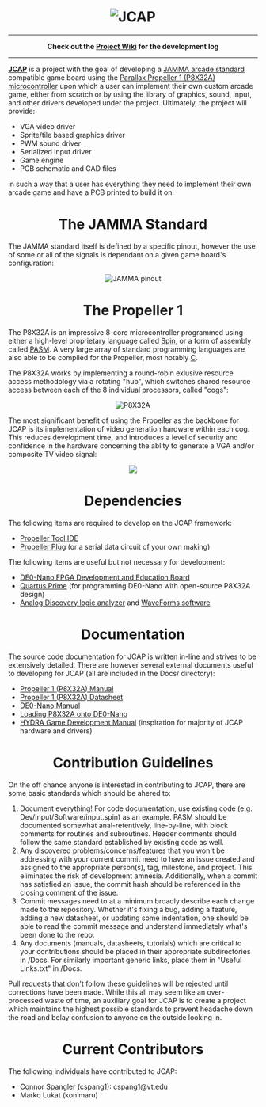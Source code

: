 <h1 align="center"><img src="http://i.imgur.com/zlPQGJ4.jpg" alt="JCAP" align="center"></h1>

<hr>

<p align="center"><b>Check out the <a href="https://github.com/cspang1/JCAP/wiki">Project Wiki</a> for the development log</b></p> 

<hr>

<p><b><u>JCAP</u></b> is a project with the goal of developing a <a href="https://www.jammaboards.com/jcenter_jammaFAQ.html">JAMMA arcade standard</a> compatible game board using the <a href="https://www.parallax.com/product/p8x32a-q44">Parallax Propeller 1 (P8X32A) microcontroller</a> upon which a user can implement their own custom arcade game, either from scratch or by using the library of graphics, sound, input, and other drivers developed under the project. Ultimately, the project will provide:</p>

<ul>
  <li>VGA video driver</li>
  <li>Sprite/tile based graphics driver</li>
  <li>PWM sound driver</li>
  <li>Serialized input driver</li>
  <li>Game engine</li>
  <li>PCB schematic and CAD files</li>
</ul>

<p>in such a way that a user has everything they need to implement their own arcade game and have a PCB printed to build it on.</p>

<h1 align="center">The JAMMA Standard</h1>

<p>The JAMMA standard itself is defined by a specific pinout, however the use of some or all of the signals is dependant on a given game board's configuration:</p>

<p align="center"><img src="http://www.coinplaysa.com/images/Gamma.jpg" alt="JAMMA pinout" align="center"></p>

<h1 align="center">The Propeller 1</h1>

<p>The P8X32A is an impressive 8-core microcontroller programmed using either a high-level proprietary language called <a href="http://learn.parallax.com/projects/propeller-spin-language">Spin</a>, or a form of assembly called <a href="https://lamestation.atlassian.net/wiki/display/PASM/Propeller+Assembly+Manual+Home">PASM</a>. A very large array of standard programming languages are also able to be compiled for the Propeller, most notably <a href="http://learn.parallax.com/tutorials/propeller-c">C</a>.</p>

<p>The P8X32A works by implementing a round-robin exlusive resource access methodology via a rotating "hub", which switches shared resource access between each of the 8 individual processors, called "cogs":</p>

<p align="center"><img src="http://demin.ws/blog/english/2012/11/22/personal-mini-computer-on-parallax-propeller/propeller-block-large.jpg" alt="P8X32A" align="center"></p>

<p>The most significant benefit of using the Propeller as the backbone for JCAP is its implementation of video generation hardware within each cog. This reduces development time, and introduces a level of security and confidence in the hardware concerning the ablity to generate a VGA and/or composite TV video signal:</p>

<p align="center"><img src="https://i.stack.imgur.com/MErlN.jpg" align="center"></p>

<h1 align="center">Dependencies</h1>
<p>The following items are required to develop on the JCAP framework:</p>

<ul>
  <li><a href="https://www.parallax.com/downloads/propeller-tool-software-windows">Propeller Tool IDE</a></li>
  <li><a href="https://www.parallax.com/product/32201">Propeller Plug</a> (or a serial data circuit of your own making)</li>
</ul>

<p>The following items are useful but not necessary for development:</p>

<ul>
  <li><a href="http://www.terasic.com.tw/cgi-bin/page/archive.pl?Language=English&No=593">DE0-Nano FPGA Development and Education Board</a></li>
  <li><a href="https://www.altera.com/downloads/download-center.html">Quartus Prime</a> (for programming DE0-Nano with open-source P8X32A design)</li>
  <li><a href="http://store.digilentinc.com/analog-discovery-100msps-usb-oscilloscope-logic-analyzer-limited-time/">Analog Discovery logic analyzer</a> and <a href="http://store.digilentinc.com/waveforms-2015-download-only/">WaveForms software</a></li>
</ul>

<h1 align="center">Documentation</h1>
<p>The source code documentation for JCAP is written in-line and strives to be extensively detailed. There are however several external documents useful to developing for JCAP (all are included in the Docs/ directory):</p>

<ul>
  <li><a href="https://www.parallax.com/sites/default/files/downloads/P8X32A-Web-PropellerManual-v1.2.pdf">Propeller 1 (P8X32A) Manual</a></li>
  <li><a href="https://cdn.sparkfun.com/datasheets/Dev/Propeller/Propeller-P8X32A-Datasheet-v1.4.0_1.pdf">Propeller 1 (P8X32A) Datasheet</a></li>
  <li><a href="https://www.terasic.com.tw/cgi-bin/page/archive_download.pl?Language=English&No=593&FID=75023fa36c9bf8639384f942e65a46f3">DE0-Nano Manual</a></li>
  <li><a href="https://www.parallax.com/sites/default/files/downloads/60056-Setup-the-Propeller-1-Design-on-a-DE0-Nano-v1.2.pdf">Loading P8X32A onto DE0-Nano</a></li>
  <li><a href="https://www.parallax.com/sites/default/files/downloads/32360-Hydra-Game-Dev-Manual-v1.0.1.pdf">HYDRA Game Development Manual</a> (inspiration for majority of JCAP hardware and drivers)</li>
</ul>

<h1 align="center">Contribution Guidelines</h1>
<p>On the off chance anyone is interested in contributing to JCAP, there are some basic standards which should be ahered to:</p>

<ol>
  <li>Document everything! For code documentation, use existing code (e.g. Dev/Input/Software/input.spin) as an example. PASM should be documented somewhat anal-retentively, line-by-line, with block comments for routines and subroutines. Header comments should follow the same standard established by existing code as well.</li>
  <li>Any discovered problems/concerns/features that you won't be addressing with your current commit need to have an issue created and assigned to the appropriate person(s), tag, milestone, and project. This eliminates the risk of development amnesia. Additionally, when a commit has satisfied an issue, the commit hash should be referenced in the closing comment of the issue.</li>
  <li>Commit messages need to at a minimum broadly describe each change made to the repository. Whether it's fixing a bug, adding a feature, adding a new datasheet, or updating some indentation, one should be able to read the commit message and understand immediately what's been done to the repo.</li>
  <li>Any documents (manuals, datasheets, tutorials) which are critical to your contributions should be placed in their appropriate subdirectories in /Docs. For similarly important generic links, place them in "Useful Links.txt" in /Docs.</li>
</ol>

<p>Pull requests that don't follow these guidelines will be rejected until corrections have been made. While this all may seem like an over-processed waste of time, an auxiliary goal for JCAP is to create a project which maintains the highest possible standards to prevent headache down the road and belay confusion to anyone on the outside looking in.</p>

<h1 align="center">Current Contributors</h1>
<p>The following individuals have contributed to JCAP:</p>

<ul>
  <li>Connor Spangler (cspang1): cspang1@vt.edu</li>
  <li>Marko Lukat (konimaru)</li>
</ul>
